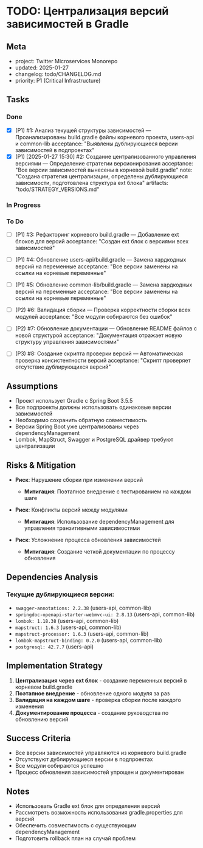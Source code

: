 # TODO: Централизация версий зависимостей в Gradle

## Meta
- project: Twitter Microservices Monorepo
- updated: 2025-01-27
- changelog: todo/CHANGELOG.md
- priority: P1 (Critical Infrastructure)

## Tasks

### Done
- [x] (P1) #1: Анализ текущей структуры зависимостей — Проанализированы build.gradle файлы корневого проекта, users-api и common-lib
  acceptance: "Выявлены дублирующиеся версии зависимостей в подпроектах"
- [x] (P1) [2025-01-27 15:30] #2: Создание централизованного управления версиями — Определение стратегии версионирования
  acceptance: "Все версии зависимостей вынесены в корневой build.gradle"
  note: "Создана стратегия централизации, определены дублирующиеся зависимости, подготовлена структура ext блока"
  artifacts: "todo/STRATEGY_VERSIONS.md"

### In Progress

### To Do
- [ ] (P1) #3: Рефакторинг корневого build.gradle — Добавление ext блоков для версий
  acceptance: "Создан ext блок с версиями всех зависимостей"
  
- [ ] (P1) #4: Обновление users-api/build.gradle — Замена хардкодных версий на переменные
  acceptance: "Все версии заменены на ссылки на корневые переменные"
  
- [ ] (P1) #5: Обновление common-lib/build.gradle — Замена хардкодных версий на переменные
  acceptance: "Все версии заменены на ссылки на корневые переменные"
  
- [ ] (P2) #6: Валидация сборки — Проверка корректности сборки всех модулей
  acceptance: "Все модули собираются без ошибок"
  
- [ ] (P2) #7: Обновление документации — Обновление README файлов с новой структурой
  acceptance: "Документация отражает новую структуру управления зависимостями"
  
- [ ] (P3) #8: Создание скрипта проверки версий — Автоматическая проверка консистентности версий
  acceptance: "Скрипт проверяет отсутствие дублирующихся версий"

## Assumptions
- Проект использует Gradle с Spring Boot 3.5.5
- Все подпроекты должны использовать одинаковые версии зависимостей
- Необходимо сохранить обратную совместимость
- Версии Spring Boot уже централизованы через dependencyManagement
- Lombok, MapStruct, Swagger и PostgreSQL драйвер требуют централизации

## Risks & Mitigation
- **Риск**: Нарушение сборки при изменении версий
  - **Митигация**: Поэтапное внедрение с тестированием на каждом шаге
  
- **Риск**: Конфликты версий между модулями
  - **Митигация**: Использование dependencyManagement для управления транзитивными зависимостями
  
- **Риск**: Усложнение процесса обновления зависимостей
  - **Митигация**: Создание четкой документации по процессу обновления

## Dependencies Analysis
### Текущие дублирующиеся версии:
- `swagger-annotations: 2.2.38` (users-api, common-lib)
- `springdoc-openapi-starter-webmvc-ui: 2.8.13` (users-api, common-lib)
- `lombok: 1.18.38` (users-api, common-lib)
- `mapstruct: 1.6.3` (users-api, common-lib)
- `mapstruct-processor: 1.6.3` (users-api, common-lib)
- `lombok-mapstruct-binding: 0.2.0` (users-api, common-lib)
- `postgresql: 42.7.7` (users-api)

## Implementation Strategy
1. **Централизация через ext блок** - создание переменных версий в корневом build.gradle
2. **Поэтапное внедрение** - обновление одного модуля за раз
3. **Валидация на каждом шаге** - проверка сборки после каждого изменения
4. **Документирование процесса** - создание руководства по обновлению версий

## Success Criteria
- Все версии зависимостей управляются из корневого build.gradle
- Отсутствуют дублирующиеся версии в подпроектах
- Все модули собираются успешно
- Процесс обновления зависимостей упрощен и документирован

## Notes
- Использовать Gradle ext блок для определения версий
- Рассмотреть возможность использования gradle.properties для версий
- Обеспечить совместимость с существующим dependencyManagement
- Подготовить rollback план на случай проблем

